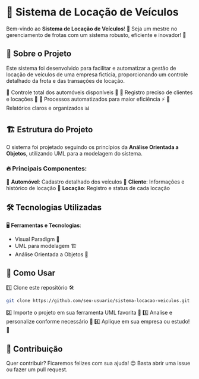 # 🚗 Sistema de Locação de Veículos

Bem-vindo ao **Sistema de Locação de Veículos**! 🏁
Seja um mestre no gerenciamento de frotas com um sistema robusto, eficiente e inovador! 🚀

## 📌 Sobre o Projeto

Este sistema foi desenvolvido para facilitar e automatizar a gestão de locação de veículos de uma empresa fictícia, proporcionando um controle detalhado da frota e das transações de locação.

🔹 Controle total dos automóveis disponíveis 🚙
🔹 Registro preciso de clientes e locações 📄
🔹 Processos automatizados para maior eficiência ⚡
🔹 Relatórios claros e organizados 📊

## 🏗 Estrutura do Projeto

O sistema foi projetado seguindo os princípios da **Análise Orientada a Objetos**, utilizando UML para a modelagem do sistema.

### 🔥 Principais Componentes:

📌 **Automóvel**: Cadastro detalhado dos veículos 📌 **Cliente**: Informações e histórico de locação 📌 **Locação**: Registro e status de cada locação

## 🛠 Tecnologias Utilizadas

🖥 **Ferramentas e Tecnologias**:
- Visual Paradigm 🎨
- UML para modelagem 🏗
- Análise Orientada a Objetos 🧩

## 📜 Como Usar

1️⃣ Clone este repositório 🛠
```bash
git clone https://github.com/seu-usuario/sistema-locacao-veiculos.git
```
2️⃣ Importe o projeto em sua ferramenta UML favorita 📂
3️⃣ Analise e personalize conforme necessário 🎯
4️⃣ Aplique em sua empresa ou estudo! 🚀

## 🤝 Contribuição

Quer contribuir? Ficaremos felizes com sua ajuda! 😊
Basta abrir uma issue ou fazer um pull request.



